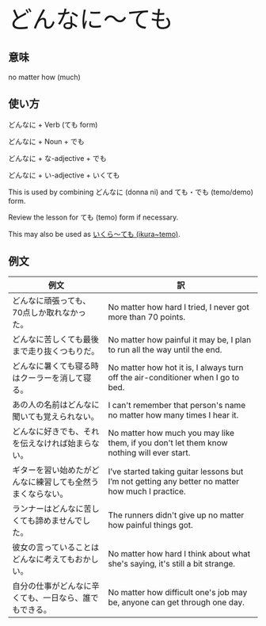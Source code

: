 <font size="+4"> どんなに～ても </font>

## 意味
no matter how (much)

## 使い方

どんなに  +	Verb (ても form)

どんなに  + Noun + でも

どんなに  + な-adjective + でも

どんなに  + い-adjective + いくても

This is used by combining どんなに (donna ni) and ても・でも (temo/demo) form.

Review the lesson for ても (temo) form if necessary.

This may also be used as [いくら～ても (ikura~temo)](ikuratemo.md).

## 例文

|例文|訳|
| --- | --- |
|どんなに頑張っても、70点しか取れなかった。|No matter how hard I tried, I never got more than 70 points.|
|どんなに苦しくても最後まで走り抜くつもりだ。|No matter how painful it may be, I plan to run all the way until the end.|
|どんなに暑くても寝る時はクーラーを消して寝る。|No matter how hot it is, I always turn off the air-conditioner when I go to bed.|
|あの人の名前はどんなに聞いても覚えられない。|I can't remember that person's name no matter how many times I hear it.|
|どんなに好きでも、それを伝えなければ始まらない。|No matter how much you may like them, if you don't let them know nothing will ever start.|
|ギターを習い始めたがどんなに練習しても全然うまくならない。|I’ve started taking guitar lessons but I’m not getting any better no matter how much I practice.|
|ランナーはどんなに苦しくても諦めませんでした。|The runners didn't give up no matter how painful things got.|
|彼女の言っていることはどんなに考えてもおかしい。|No matter how hard I think about what she's saying, it's still a bit strange.|
|自分の仕事がどんなに辛くても、一日なら、誰でもできる。|No matter how difficult one's job may be, anyone can get through one day.|